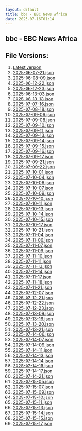 ```yaml
---
layout: default
title: bbc - BBC News Africa
date: 2025-07-16T01:14
---
```


## bbc - BBC News Africa

<div id="data-chart"></div>
<div id="data-table"></div>
<script>
document.addEventListener('DOMContentLoaded', function(){
  document.getElementById('data-table').textContent = 'This source isn't supported for tables yet.';
});
</script>

## File Versions:
1. [Latest version](./latest.json)
2. [2025-06-07-21.json](./2025-06-07-21.json)
3. [2025-06-08-09.json](./2025-06-08-09.json)
4. [2025-06-12-22.json](./2025-06-12-22.json)
5. [2025-06-12-23.json](./2025-06-12-23.json)
6. [2025-06-13-03.json](./2025-06-13-03.json)
7. [2025-06-18-13.json](./2025-06-18-13.json)
8. [2025-07-07-16.json](./2025-07-07-16.json)
9. [2025-07-08-18.json](./2025-07-08-18.json)
10. [2025-07-09-06.json](./2025-07-09-06.json)
11. [2025-07-09-08.json](./2025-07-09-08.json)
12. [2025-07-09-10.json](./2025-07-09-10.json)
13. [2025-07-09-11.json](./2025-07-09-11.json)
14. [2025-07-09-13.json](./2025-07-09-13.json)
15. [2025-07-09-14.json](./2025-07-09-14.json)
16. [2025-07-09-15.json](./2025-07-09-15.json)
17. [2025-07-09-16.json](./2025-07-09-16.json)
18. [2025-07-09-17.json](./2025-07-09-17.json)
19. [2025-07-09-21.json](./2025-07-09-21.json)
20. [2025-07-09-22.json](./2025-07-09-22.json)
21. [2025-07-10-01.json](./2025-07-10-01.json)
22. [2025-07-10-04.json](./2025-07-10-04.json)
23. [2025-07-10-06.json](./2025-07-10-06.json)
24. [2025-07-10-07.json](./2025-07-10-07.json)
25. [2025-07-10-09.json](./2025-07-10-09.json)
26. [2025-07-10-10.json](./2025-07-10-10.json)
27. [2025-07-10-11.json](./2025-07-10-11.json)
28. [2025-07-10-13.json](./2025-07-10-13.json)
29. [2025-07-10-14.json](./2025-07-10-14.json)
30. [2025-07-10-15.json](./2025-07-10-15.json)
31. [2025-07-10-17.json](./2025-07-10-17.json)
32. [2025-07-10-21.json](./2025-07-10-21.json)
33. [2025-07-11-04.json](./2025-07-11-04.json)
34. [2025-07-11-06.json](./2025-07-11-06.json)
35. [2025-07-11-07.json](./2025-07-11-07.json)
36. [2025-07-11-09.json](./2025-07-11-09.json)
37. [2025-07-11-10.json](./2025-07-11-10.json)
38. [2025-07-11-11.json](./2025-07-11-11.json)
39. [2025-07-11-13.json](./2025-07-11-13.json)
40. [2025-07-11-14.json](./2025-07-11-14.json)
41. [2025-07-11-17.json](./2025-07-11-17.json)
42. [2025-07-11-18.json](./2025-07-11-18.json)
43. [2025-07-11-21.json](./2025-07-11-21.json)
44. [2025-07-12-07.json](./2025-07-12-07.json)
45. [2025-07-12-21.json](./2025-07-12-21.json)
46. [2025-07-12-22.json](./2025-07-12-22.json)
47. [2025-07-12-23.json](./2025-07-12-23.json)
48. [2025-07-13-09.json](./2025-07-13-09.json)
49. [2025-07-13-16.json](./2025-07-13-16.json)
50. [2025-07-13-20.json](./2025-07-13-20.json)
51. [2025-07-13-21.json](./2025-07-13-21.json)
52. [2025-07-14-06.json](./2025-07-14-06.json)
53. [2025-07-14-07.json](./2025-07-14-07.json)
54. [2025-07-14-09.json](./2025-07-14-09.json)
55. [2025-07-14-11.json](./2025-07-14-11.json)
56. [2025-07-14-13.json](./2025-07-14-13.json)
57. [2025-07-14-14.json](./2025-07-14-14.json)
58. [2025-07-14-15.json](./2025-07-14-15.json)
59. [2025-07-14-17.json](./2025-07-14-17.json)
60. [2025-07-14-21.json](./2025-07-14-21.json)
61. [2025-07-15-05.json](./2025-07-15-05.json)
62. [2025-07-15-07.json](./2025-07-15-07.json)
63. [2025-07-15-09.json](./2025-07-15-09.json)
64. [2025-07-15-10.json](./2025-07-15-10.json)
65. [2025-07-15-11.json](./2025-07-15-11.json)
66. [2025-07-15-13.json](./2025-07-15-13.json)
67. [2025-07-15-14.json](./2025-07-15-14.json)
68. [2025-07-15-15.json](./2025-07-15-15.json)
69. [2025-07-15-17.json](./2025-07-15-17.json)
